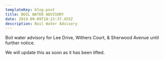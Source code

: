 ```yaml
---
templateKey: blog-post
title: BOIL WATER ADVISORY
date: 2019-09-09T18:23:37.455Z
description: Boil Water Advisory
---
```

Boil water advisory for Lee Drive, Withers Court, & Sherwood Avenue until further notice. 



We will update this as soon as it has been lifted.
